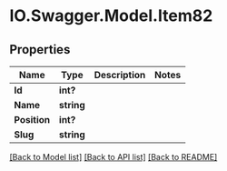 # IO.Swagger.Model.Item82
## Properties

Name | Type | Description | Notes
------------ | ------------- | ------------- | -------------
**Id** | **int?** |  | 
**Name** | **string** |  | 
**Position** | **int?** |  | 
**Slug** | **string** |  | 

[[Back to Model list]](../README.md#documentation-for-models) [[Back to API list]](../README.md#documentation-for-api-endpoints) [[Back to README]](../README.md)

